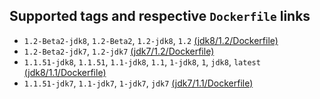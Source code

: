 ## Supported tags and respective `Dockerfile` links
 * `1.2-Beta2-jdk8`, `1.2-Beta2`, `1.2-jdk8`, `1.2` [(jdk8/1.2/Dockerfile)](https://github.com/Zenika/alpine-kotlin/blob/master/jdk8/1.2/Dockerfile)
 * `1.2-Beta2-jdk7`, `1.2-jdk7` [(jdk7/1.2/Dockerfile)](https://github.com/Zenika/alpine-kotlin/blob/master/jdk7/1.2/Dockerfile)
 * `1.1.51-jdk8`, `1.1.51`, `1.1-jdk8`, `1.1`, `1-jdk8`, `1`, `jdk8`, `latest` [(jdk8/1.1/Dockerfile)](https://github.com/Zenika/alpine-kotlin/blob/master/jdk8/1.1/Dockerfile)
 * `1.1.51-jdk7`, `1.1-jdk7`, `1-jdk7`, `jdk7` [(jdk7/1.1/Dockerfile)](https://github.com/Zenika/alpine-kotlin/blob/master/jdk7/1.1/Dockerfile)

